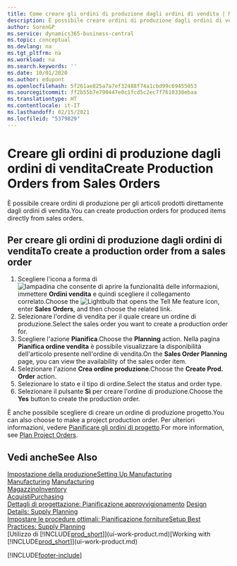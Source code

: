 ```yaml
---
title: Come creare gli ordini di produzione dagli ordini di vendita | Microsoft Docs
description: È possibile creare ordini di produzione dagli ordini di vendita nell'area di applicazione Vendite e marketing.
author: SorenGP
ms.service: dynamics365-business-central
ms.topic: conceptual
ms.devlang: na
ms.tgt_pltfrm: na
ms.workload: na
ms.search.keywords: ''
ms.date: 10/01/2020
ms.author: edupont
ms.openlocfilehash: 5f261ae825a7a7ef32488f74a1cbd99c69455053
ms.sourcegitcommit: ff2b55b7e790447e0c1fcd5c2ec7f7610338ebaa
ms.translationtype: HT
ms.contentlocale: it-IT
ms.lasthandoff: 02/15/2021
ms.locfileid: "5379829"
---
```

# <a name="create-production-orders-from-sales-orders"></a><span data-ttu-id="6252b-103">Creare gli ordini di produzione dagli ordini di vendita</span><span class="sxs-lookup"><span data-stu-id="6252b-103">Create Production Orders from Sales Orders</span></span>
<span data-ttu-id="6252b-104">È possibile creare ordini di produzione per gli articoli prodotti direttamente dagli ordini di vendita.</span><span class="sxs-lookup"><span data-stu-id="6252b-104">You can create production orders for produced items directly from sales orders.</span></span>  

## <a name="to-create-a-production-order-from-a-sales-order"></a><span data-ttu-id="6252b-105">Per creare gli ordini di produzione dagli ordini di vendita</span><span class="sxs-lookup"><span data-stu-id="6252b-105">To create a production order from a sales order</span></span>  

1.  <span data-ttu-id="6252b-106">Scegliere l'icona a forma di ![lampadina che consente di aprire la funzionalità delle informazioni](media/ui-search/search_small.png "Informazioni sull'operazione che si desidera eseguire"), immettere **Ordini vendita** e quindi scegliere il collegamento correlato.</span><span class="sxs-lookup"><span data-stu-id="6252b-106">Choose the ![Lightbulb that opens the Tell Me feature](media/ui-search/search_small.png "Tell me what you want to do") icon, enter **Sales Orders**, and then choose the related link.</span></span>  
2.  <span data-ttu-id="6252b-107">Selezionare l'ordine di vendita per il quale creare un ordine di produzione.</span><span class="sxs-lookup"><span data-stu-id="6252b-107">Select the sales order you want to create a production order for.</span></span>  
3.  <span data-ttu-id="6252b-108">Scegliere l'azione **Pianifica**.</span><span class="sxs-lookup"><span data-stu-id="6252b-108">Choose the **Planning** action.</span></span> <span data-ttu-id="6252b-109">Nella pagina **Pianifica ordine vendita** è possibile visualizzare la disponibilità dell'articolo presente nell'ordine di vendita.</span><span class="sxs-lookup"><span data-stu-id="6252b-109">On the **Sales Order Planning** page, you can view the availability of the sales order item.</span></span>  
4.  <span data-ttu-id="6252b-110">Selezionare l'azione **Crea ordine produzione**.</span><span class="sxs-lookup"><span data-stu-id="6252b-110">Choose the **Create Prod. Order** action.</span></span>  
5.  <span data-ttu-id="6252b-111">Selezionare lo stato e il tipo di ordine.</span><span class="sxs-lookup"><span data-stu-id="6252b-111">Select the status and order type.</span></span>  
6.  <span data-ttu-id="6252b-112">Selezionare il pulsante **Sì** per creare l'ordine di produzione.</span><span class="sxs-lookup"><span data-stu-id="6252b-112">Choose the **Yes** button to create the production order.</span></span>

<span data-ttu-id="6252b-113">È anche possibile scegliere di creare un ordine di produzione progetto.</span><span class="sxs-lookup"><span data-stu-id="6252b-113">You can also choose to make a project production order.</span></span> <span data-ttu-id="6252b-114">Per ulteriori informazioni, vedere [Pianificare gli ordini di progetto](production-how-to-plan-project-orders.md).</span><span class="sxs-lookup"><span data-stu-id="6252b-114">For more information, see [Plan Project Orders](production-how-to-plan-project-orders.md).</span></span>   

## <a name="see-also"></a><span data-ttu-id="6252b-115">Vedi anche</span><span class="sxs-lookup"><span data-stu-id="6252b-115">See Also</span></span>  
[<span data-ttu-id="6252b-116">Impostazione della produzione</span><span class="sxs-lookup"><span data-stu-id="6252b-116">Setting Up Manufacturing</span></span>](production-configure-production-processes.md)  
<span data-ttu-id="6252b-117">[Manufacturing](production-manage-manufacturing.md)  </span><span class="sxs-lookup"><span data-stu-id="6252b-117">[Manufacturing](production-manage-manufacturing.md)  </span></span>  
[<span data-ttu-id="6252b-118">Magazzino</span><span class="sxs-lookup"><span data-stu-id="6252b-118">Inventory</span></span>](inventory-manage-inventory.md)  
[<span data-ttu-id="6252b-119">Acquisti</span><span class="sxs-lookup"><span data-stu-id="6252b-119">Purchasing</span></span>](purchasing-manage-purchasing.md)  
<span data-ttu-id="6252b-120">[Dettagli di progettazione: Pianificazione approvvigionamento](design-details-supply-planning.md) </span><span class="sxs-lookup"><span data-stu-id="6252b-120">[Design Details: Supply Planning](design-details-supply-planning.md) </span></span>  
[<span data-ttu-id="6252b-121">Impostare le procedure ottimali: Pianificazione forniture</span><span class="sxs-lookup"><span data-stu-id="6252b-121">Setup Best Practices: Supply Planning</span></span>](setup-best-practices-supply-planning.md)  
<span data-ttu-id="6252b-122">[Utilizzo di [!INCLUDE[prod_short](includes/prod_short.md)]](ui-work-product.md)</span><span class="sxs-lookup"><span data-stu-id="6252b-122">[Working with [!INCLUDE[prod_short](includes/prod_short.md)]](ui-work-product.md)</span></span>


[!INCLUDE[footer-include](includes/footer-banner.md)]
